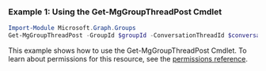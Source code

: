 ### Example 1: Using the Get-MgGroupThreadPost Cmdlet
```powershell
Import-Module Microsoft.Graph.Groups
Get-MgGroupThreadPost -GroupId $groupId -ConversationThreadId $conversationThreadId
```
This example shows how to use the Get-MgGroupThreadPost Cmdlet.
To learn about permissions for this resource, see the [permissions reference](/graph/permissions-reference).
